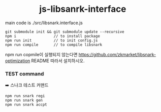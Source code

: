 <div align="center">
  <h1>js-libsanrk-interface </h1>
</div>

main code is ./src/libsnark.interface.js

    git submodule init && git submodule update --recursive
    npm i                 // to install package
    npm run init          // to init config.js  
    npm run compile       // to compile libsnark

npm run copmile이 실행되지 않는다면 https://github.com/zkmarket/libsnark-optimization README 따라서 설치하시오.


### TEST command
➡️ 스나크 테스트 커맨드 

    npm run snark regi
    npm run snark gen
    npm run snark accpt
